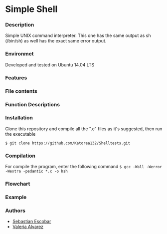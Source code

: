 # Simple Shell

### Description
Simple UNIX command interpreter. This one has the same output as sh (/bin/sh) as well has the exact same error output.

### Environmet
Developed and tested on Ubuntu 14.04 LTS

### Features

### File contents

### Function Descriptions

### Installation
Clone this repository and compile all the ".c" files as it's suggested, then run the executable

`$ git clone https://github.com/Katorea132/Shelltests.git`

### Compilation
For compile the program, enter the following command
`$ gcc -Wall -Werror -Wextra -pedantic *.c -o hsh`

### Flowchart

### Example

### Authors
- [Sebastian Escobar](https://github.com/Katorea132 "Sebastian Escobar")
- [Valeria Alvarez](https://github.com/valvarezgi/ "Valeria Alvarez")



